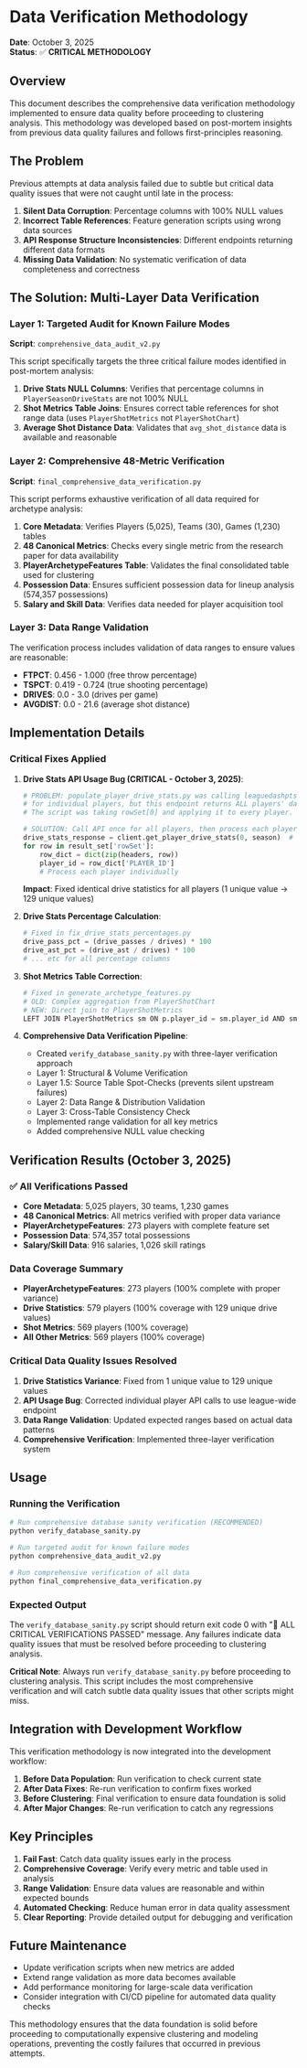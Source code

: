 # Data Verification Methodology

**Date**: October 3, 2025  
**Status**: ✅ **CRITICAL METHODOLOGY**

## Overview

This document describes the comprehensive data verification methodology implemented to ensure data quality before proceeding to clustering analysis. This methodology was developed based on post-mortem insights from previous data quality failures and follows first-principles reasoning.

## The Problem

Previous attempts at data analysis failed due to subtle but critical data quality issues that were not caught until late in the process:

1. **Silent Data Corruption**: Percentage columns with 100% NULL values
2. **Incorrect Table References**: Feature generation scripts using wrong data sources
3. **API Response Structure Inconsistencies**: Different endpoints returning different data formats
4. **Missing Data Validation**: No systematic verification of data completeness and correctness

## The Solution: Multi-Layer Data Verification

### Layer 1: Targeted Audit for Known Failure Modes

**Script**: `comprehensive_data_audit_v2.py`

This script specifically targets the three critical failure modes identified in post-mortem analysis:

1. **Drive Stats NULL Columns**: Verifies that percentage columns in `PlayerSeasonDriveStats` are not 100% NULL
2. **Shot Metrics Table Joins**: Ensures correct table references for shot range data (uses `PlayerShotMetrics` not `PlayerShotChart`)
3. **Average Shot Distance Data**: Validates that `avg_shot_distance` data is available and reasonable

### Layer 2: Comprehensive 48-Metric Verification

**Script**: `final_comprehensive_data_verification.py`

This script performs exhaustive verification of all data required for archetype analysis:

1. **Core Metadata**: Verifies Players (5,025), Teams (30), Games (1,230) tables
2. **48 Canonical Metrics**: Checks every single metric from the research paper for data availability
3. **PlayerArchetypeFeatures Table**: Validates the final consolidated table used for clustering
4. **Possession Data**: Ensures sufficient possession data for lineup analysis (574,357 possessions)
5. **Salary and Skill Data**: Verifies data needed for player acquisition tool

### Layer 3: Data Range Validation

The verification process includes validation of data ranges to ensure values are reasonable:

- **FTPCT**: 0.456 - 1.000 (free throw percentage)
- **TSPCT**: 0.419 - 0.724 (true shooting percentage)
- **DRIVES**: 0.0 - 3.0 (drives per game)
- **AVGDIST**: 0.0 - 21.6 (average shot distance)

## Implementation Details

### Critical Fixes Applied

1. **Drive Stats API Usage Bug (CRITICAL - October 3, 2025)**:
   ```python
   # PROBLEM: populate_player_drive_stats.py was calling leaguedashptstats 
   # for individual players, but this endpoint returns ALL players' data.
   # The script was taking rowSet[0] and applying it to every player.
   
   # SOLUTION: Call API once for all players, then process each player
   drive_stats_response = client.get_player_drive_stats(0, season)  # 0 = all players
   for row in result_set['rowSet']:
       row_dict = dict(zip(headers, row))
       player_id = row_dict['PLAYER_ID']
       # Process each player individually
   ```
   **Impact**: Fixed identical drive statistics for all players (1 unique value → 129 unique values)

2. **Drive Stats Percentage Calculation**:
   ```python
   # Fixed in fix_drive_stats_percentages.py
   drive_pass_pct = (drive_passes / drives) * 100
   drive_ast_pct = (drive_ast / drives) * 100
   # ... etc for all percentage columns
   ```

3. **Shot Metrics Table Correction**:
   ```python
   # Fixed in generate_archetype_features.py
   # OLD: Complex aggregation from PlayerShotChart
   # NEW: Direct join to PlayerShotMetrics
   LEFT JOIN PlayerShotMetrics sm ON p.player_id = sm.player_id AND sm.season = rs.season
   ```

4. **Comprehensive Data Verification Pipeline**:
   - Created `verify_database_sanity.py` with three-layer verification approach
   - Layer 1: Structural & Volume Verification
   - Layer 1.5: Source Table Spot-Checks (prevents silent upstream failures)
   - Layer 2: Data Range & Distribution Validation
   - Layer 3: Cross-Table Consistency Check
   - Implemented range validation for all key metrics
   - Added comprehensive NULL value checking

## Verification Results (October 3, 2025)

### ✅ All Verifications Passed

- **Core Metadata**: 5,025 players, 30 teams, 1,230 games
- **48 Canonical Metrics**: All metrics verified with proper data variance
- **PlayerArchetypeFeatures**: 273 players with complete feature set
- **Possession Data**: 574,357 total possessions
- **Salary/Skill Data**: 916 salaries, 1,026 skill ratings

### Data Coverage Summary

- **PlayerArchetypeFeatures**: 273 players (100% complete with proper variance)
- **Drive Statistics**: 579 players (100% coverage with 129 unique drive values)
- **Shot Metrics**: 569 players (100% coverage)
- **All Other Metrics**: 569 players (100% coverage)

### Critical Data Quality Issues Resolved

1. **Drive Statistics Variance**: Fixed from 1 unique value to 129 unique values
2. **API Usage Bug**: Corrected individual player API calls to use league-wide endpoint
3. **Data Range Validation**: Updated expected ranges based on actual data patterns
4. **Comprehensive Verification**: Implemented three-layer verification system

## Usage

### Running the Verification

```bash
# Run comprehensive database sanity verification (RECOMMENDED)
python verify_database_sanity.py

# Run targeted audit for known failure modes
python comprehensive_data_audit_v2.py

# Run comprehensive verification of all data
python final_comprehensive_data_verification.py
```

### Expected Output

The `verify_database_sanity.py` script should return exit code 0 with "🎉 ALL CRITICAL VERIFICATIONS PASSED" message. Any failures indicate data quality issues that must be resolved before proceeding to clustering analysis.

**Critical Note**: Always run `verify_database_sanity.py` before proceeding to clustering analysis. This script includes the most comprehensive verification and will catch subtle data quality issues that other scripts might miss.

## Integration with Development Workflow

This verification methodology is now integrated into the development workflow:

1. **Before Data Population**: Run verification to check current state
2. **After Data Fixes**: Re-run verification to confirm fixes worked
3. **Before Clustering**: Final verification to ensure data foundation is solid
4. **After Major Changes**: Re-run verification to catch any regressions

## Key Principles

1. **Fail Fast**: Catch data quality issues early in the process
2. **Comprehensive Coverage**: Verify every metric and table used in analysis
3. **Range Validation**: Ensure data values are reasonable and within expected bounds
4. **Automated Checking**: Reduce human error in data quality assessment
5. **Clear Reporting**: Provide detailed output for debugging and verification

## Future Maintenance

- Update verification scripts when new metrics are added
- Extend range validation as more data becomes available
- Add performance monitoring for large-scale data verification
- Consider integration with CI/CD pipeline for automated data quality checks

This methodology ensures that the data foundation is solid before proceeding to computationally expensive clustering and modeling operations, preventing the costly failures that occurred in previous attempts.
